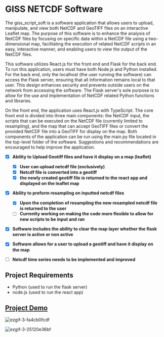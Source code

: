 # GISS NETCDF Software

The giss_script_soft is a software application that allows users to upload, manipulate, and view both NetCDF and GeoTIFF files on an interactive Leaflet map. The purpose of this software is to enhance the analysis of NetCDF files by focusing on specific data within a NetCDF file using a two-dimensional map, facilitating the execution of related NetCDF scripts in an easy, interactive manner, and enabling users to view the output of the NetCDF files.

This software utilizes React.js for the front end and Flask for the back end. To run this application, users must have both Node.js and Python installed. For the back end, only the localhost (the user running the software) can access the Flask server, ensuring that all information remains local to that user. This design enhances security and prevents outside users on the network from accessing the software. The Flask server's sole purpose is to allow for the use and implementation of NetCDF related Python functions and libraries.

On the front end, the application uses React.js with TypeScript. The core front end is divided into three main components: the NetCDF input, the scripts that can be executed on the NetCDF file (currently limited to resampling), and the map that can accept GeoTIFF files or convert the provided NetCDF file into a GeoTIFF for display on the map. Both components of the application can be run using the main.py file located in the top-level folder of the software. Suggestions and recommendations are encouraged to help improve the application.

- [x] **Ability to Upload Geotiff files and have it display on a map (leaflet)**
  - [x] **User can upload netcdf file (exclusively)**
  - [x] **Netcdf file is converted into a geotiff**
  - [x] **the newly created geotiff file is returned to the react app and displayed on the leaflet map**
- [x] **Ability to preform resampling on inputted netcdf files**
  - [x] **Upon the completion of resampling the new resampled netcdf file is returned to the user**
  - [ ] **Currenlty working on making the code more flexible to allow for new scripts to be input and ran**
- [x] **Software includes the ability to clear the map layer whether the flask server is active or non active**
- [x] **Software allows for a user to upload a geotiff and have it display on the map**
- [ ] **Netcdf time series needs to be implemented and improved**


## Project Requirements 
  - Python (used to run the flask server)
  - node.js (used to run the react app)

## [Project Demo](https://drive.google.com/file/d/1avPWj7Tf7vnZ-Sdp3eDvItxE3DljsH0G/view?usp=sharing)


![ezgif-3-fa4cb0fcdf](https://github.com/user-attachments/assets/a15ac458-c283-4a07-922e-3c09f0dd4b77)

![ezgif-3-25120e36bf](https://github.com/user-attachments/assets/d4d48fa0-b7f4-44c5-9d05-77f5f9d60464)

